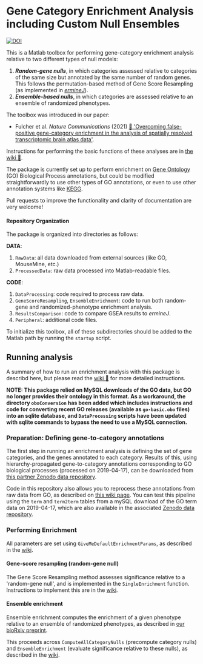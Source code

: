 # Gene Category Enrichment Analysis including Custom Null Ensembles

[![DOI](https://zenodo.org/badge/79196471.svg)](https://zenodo.org/badge/latestdoi/79196471)

This is a Matlab toolbox for performing gene-category enrichment analysis relative to two different types of null models:
1. ___Random-gene nulls___, in which categories assessed relative to categories of the same size but annotated by the same number of random genes.
   This follows the permutation-based method of Gene Score Resampling (as implemented in [*ermineJ*](https://erminej.msl.ubc.ca/)).
2. ___Ensemble-based nulls___, in which categories are assessed relative to an ensemble of randomized phenotypes.

The toolbox was introduced in our paper:
- Fulcher et al. _Nature Communications_ (2021) [:green_book: 'Overcoming false-positive gene-category enrichment in the analysis of spatially resolved transcriptomic brain atlas data'](https://doi.org/10.1038/s41467-021-22862-1).

Instructions for performing the basic functions of these analyses are in [the wiki :notebook:](https://github.com/benfulcher/GeneCategoryEnrichmentAnalysis/wiki).

The package is currently set up to perform enrichment on [Gene Ontology](http://geneontology.org/) (GO) Biological Process annotations, but could be modified straightforwardly to use other types of GO annotations, or even to use other annotation systems like [KEGG](https://www.genome.jp/kegg/).

Pull requests to improve the functionality and clarity of documentation are very welcome!

#### Repository Organization

The package is organized into directories as follows:

__DATA__:
1. `RawData`: all data downloaded from external sources (like GO, MouseMine, etc.)
2. `ProcessedData`: raw data processed into Matlab-readable files.

__CODE__:
1. `DataProcessing`: code required to process raw data.
2. `GeneScoreResampling`, `EnsembleEnrichment`: code to run both random-gene and randomized-phenotype enrichment analysis.
3. `ResultsComparison`: code to compare GSEA results to _ermineJ_.
4. `Peripheral`: additional code files.

To initialize this toolbox, all of these subdirectories should be added to the Matlab path by running the `startup` script.

## Running analysis

A summary of how to run an enrichment analysis with this package is describd here, but please read the [wiki :notebook:](https://github.com/benfulcher/GeneCategoryEnrichmentAnalysis/wiki) for more detailed instructions.

**NOTE: This package relied on MySQL downloads of the GO data, but GO no longer provides their ontology in this format. As a workaround, the directory `oboConversion` has been added which includes instructions and code for converting recent GO releases (available as `go-basic.obo` files) into an sqlite database, and `DataProcessing` scripts have been updated with sqlite commands to bypass the need to use a MySQL connection.**

### Preparation: Defining gene-to-category annotations

The first step in running an enrichment analysis is defining the set of gene categories, and the genes annotated to each category.
Results of this, using hierarchy-propagated gene-to-category annotations corresponding to GO biological processes (processed on 2019-04-17), can be downloaded from [this partner Zenodo data repository](https://doi.org/10.5281/zenodo.4460713).

Code in this repository also allows you to reprocess these annotations from raw data from GO, as described on [this wiki page](https://github.com/benfulcher/GeneCategoryEnrichmentAnalysis/wiki/Defining-gene-to-category-annotations).
You can test this pipeline using the `term` and `term2term` tables from a mySQL download of the GO term data on 2019-04-17, which are also available in the associated [Zenodo data repository](https://doi.org/10.5281/zenodo.4460713).

### Performing Enrichment

All parameters are set using `GiveMeDefaultEnrichmentParams`, as described in the [wiki](https://github.com/benfulcher/GeneCategoryEnrichmentAnalysis/wiki/Setting-parameters).

#### Gene-score resampling (random-gene null)

The Gene Score Resampling method assesses significance relative to a 'random-gene null', and is implemented in the `SingleEnrichment` function.
Instructions to implement this are in the [wiki](https://github.com/benfulcher/GeneCategoryEnrichmentAnalysis/wiki/Random-gene-enrichment).

#### Ensemble enrichment

Ensemble enrichment computes the enrichment of a given phenotype relative to an ensemble of randomized phenotypes, as described in [our bioRxiv preprint](https://doi.org/10.1101/2020.04.24.058958).

This proceeds across `ComputeAllCategoryNulls` (precompute category nulls) and `EnsembleEnrichment` (evaluate significance relative to these nulls), as described in the [wiki](https://github.com/benfulcher/GeneCategoryEnrichmentAnalysis/wiki/Ensemble-enrichment).
